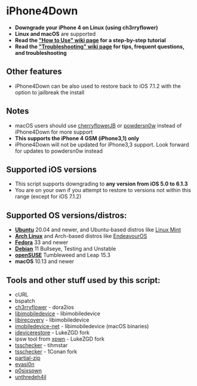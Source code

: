 # iPhone4Down

- **Downgrade your iPhone 4 on Linux (using ch3rryflower)**
- **Linux and macOS** are supported
- **Read the ["How to Use" wiki page](https://github.com/LukeZGD/iPhone4Down/wiki/How-to-Use) for a step-by-step tutorial**
- **Read the ["Troubleshooting" wiki page](https://github.com/LukeZGD/iPhone4Down/wiki/Troubleshooting) for tips, frequent questions, and troubleshooting**

## Other features
- iPhone4Down can be also used to restore back to iOS 7.1.2 with the option to jailbreak the install

## Notes
- macOS users should use [cherryflowerJB](https://web.archive.org/web/20210322151509/https://dora2ios.web.app/CFJB/) or [powdersn0w](https://dora2ios.web.app/konayuki/index.html) instead of iPhone4Down for more support
- **This supports the iPhone 4 GSM (iPhone3,1) only**
- iPhone4Down will not be updated for iPhone3,3 support. Look forward for updates to powdersn0w instead

## Supported iOS versions
- This script supports downgrading to **any version from iOS 5.0 to 6.1.3**
- You are on your own if you attempt to restore to versions not within this range (except for iOS 7.1.2)

## Supported OS versions/distros:
- [**Ubuntu**](https://ubuntu.com/) 20.04 and newer, and Ubuntu-based distros like [Linux Mint](https://www.linuxmint.com/)
- [**Arch Linux**](https://www.archlinux.org/) and Arch-based distros like [EndeavourOS](https://endeavouros.com/)
- [**Fedora**](https://getfedora.org/) 33 and newer
- [**Debian**](https://www.debian.org/) 11 Bullseye, Testing and Unstable
- [**openSUSE**](https://www.opensuse.org/) Tumbleweed and Leap 15.3
- **macOS** 10.13 and newer

## Tools and other stuff used by this script:
- cURL
- bspatch
- [ch3rryflower](https://github.com/dora2-iOS/ch3rryflower/tree/316d2cdc5351c918e9db9650247b91632af3f11f) - dora2ios
- [libimobiledevice](https://github.com/libimobiledevice/libimobiledevice) - libimobiledevice
- [libirecovery](https://github.com/libimobiledevice/libirecovery) - libimobiledevice
- [imobiledevice-net](https://github.com/libimobiledevice-win32/imobiledevice-net) - libimobiledevice (macOS binaries)
- [idevicerestore](https://github.com/LukeeGD/idevicerestore) - LukeZGD fork
- ipsw tool from [xpwn](https://github.com/LukeZGD/xpwn/tree/ootc) - LukeZGD fork
- [tsschecker](https://github.com/tihmstar/tsschecker) - tihmstar
- [tsschecker](https://github.com/1Conan/tsschecker) - 1Conan fork
- [partial-zip](https://github.com/matteyeux/partial-zip)
- [evasi0n](https://www.theiphonewiki.com/wiki/Evasi0n)
- [p0sixspwn](https://www.theiphonewiki.com/wiki/p0sixspwn)
- [unthredeh4il](https://www.theiphonewiki.com/wiki/Unthredera1n#unthredeh4il)
